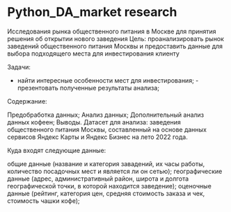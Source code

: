 # Python_DA_market research
Исследования рынка общественного питания в Москве для принятия решения об открытии нового заведения 
Цель: проанализировать рынок заведений общественного питания Москвы и предоставить данные для выбора подходящего места для инвестирования клиенту

Задачи:
- найти интересные особенности мест для инвестирования; - презентовать полученные результаты анализа;

Содержание:

Предобработка данных;
Анализ данных;
Дополнительный анализ данных кофеен;
Выводы.
Датасет для анализа: заведения общественного питания Москвы, составленный на основе данных сервисов Яндекс Карты и Яндекс Бизнес на лето 2022 года.

Куда входят следующие данные:

общие данные (название и категория завадений, их часы работы, количество посадочных мест и является ли он сетью);
географические данные (адрес, административный район, широта и долгота географической точки, в которой находится заведение);
оценочные данные (рейтинг, категория цен, средняя стоимость заказа и чек, стоимость чашки кофе);
